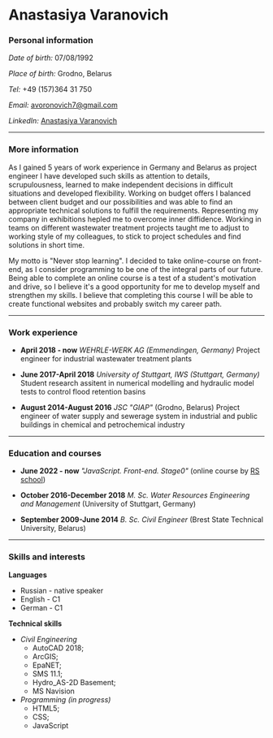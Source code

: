 # Anastasiya Varanovich

### Personal information

_Date of birth:_ 07/08/1992

_Place of birth:_ Grodno, Belarus

_Tel:_ +49 (157)364 31 750

_Email:_ avoronovich7@gmail.com

_LinkedIn:_ [Anastasiya Varanovich](https://www.linkedin.com/in/AnastasiyaVaranovich/)

***

### More information
As I gained 5 years of work experience in Germany and Belarus as project engineer I have developed such skills as attention to details, scrupulousness, learned to make independent decisions in difficult situations and developed flexibility. Working on budget offers I balanced between client budget and our possibilities and was able to find an appropriate technical solutions to fulfill the requirements. Representing my company in exhibitions hepled me to overcome inner diffidence. Working in teams on different wastewater treatment projects taught me to adjust to working style of my colleagues, to stick to project schedules and find solutions in short time.

My motto is "Never stop learning". I decided to take online-course on front-end, as I consider programming to be one of the integral parts of our future. Being able to complete an online course is a test of a student's motivation and drive, so I believe it's a good opportunity for me to develop myself and strengthen my skills. I believe that completing this course I will be able to create functional websites and probably switch my career path.

***
### Work experience
* **April 2018 - now**
*WEHRLE-WERK AG (Emmendingen, Germany)*
Project engineer for industrial wastewater treatment plants

* **June 2017-April 2018** 
*University of Stuttgart, IWS (Stuttgart, Germany)* 
Student research assitent in numerical modelling and hydraulic model tests to control flood retention basins

* **August 2014-August 2016**
*JSC "GIAP"* (Grodno, Belarus)
Project engineer of water supply and sewerage system in industrial and public buildings in chemical and petrochemical industry

***
### Education and courses
* **June 2022 - now** 
*"JavaScript. Front-end. Stage0"* (online course by [RS school](https://rs.school/))

* **October 2016-December 2018** 
*M. Sc. Water Resources Engineering and Management* (University of Stuttgart, Germany)

* **September 2009-June 2014**
*B. Sc. Civil Engineer* (Brest State Technical University, Belarus)

***
### Skills and interests
**Languages**
+ Russian - native speaker
+ English - C1
+ German - C1

**Technical skills**
* _Civil Engineering_
  + AutoCAD 2018; 
  + ArcGIS; 
  + EpaNET; 
  + SMS 11.1; 
  + Hydro_AS-2D Basement;
  + MS Navision
* _Programming (in progress)_
  + HTML5;
  + CSS;
  + JavaScript